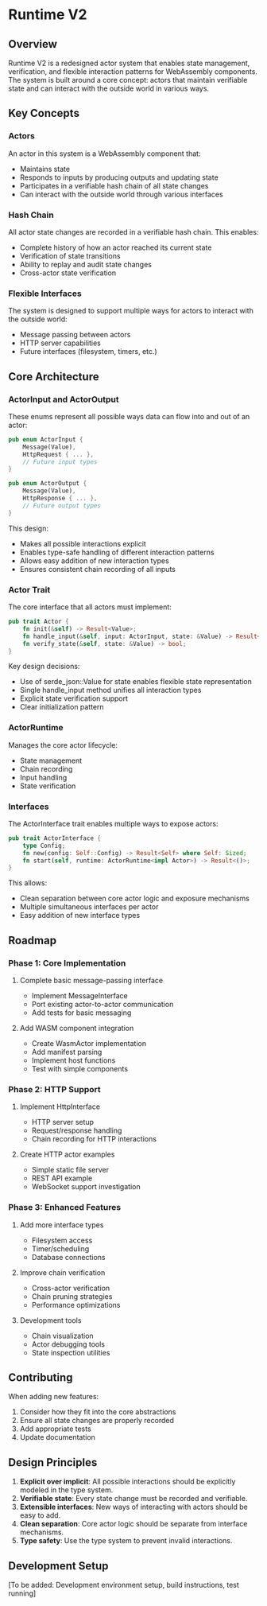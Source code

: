 # Runtime V2

## Overview
Runtime V2 is a redesigned actor system that enables state management, verification, and flexible interaction patterns for WebAssembly components. The system is built around a core concept: actors that maintain verifiable state and can interact with the outside world in various ways.

## Key Concepts

### Actors
An actor in this system is a WebAssembly component that:
- Maintains state
- Responds to inputs by producing outputs and updating state
- Participates in a verifiable hash chain of all state changes
- Can interact with the outside world through various interfaces

### Hash Chain
All actor state changes are recorded in a verifiable hash chain. This enables:
- Complete history of how an actor reached its current state
- Verification of state transitions
- Ability to replay and audit state changes
- Cross-actor state verification

### Flexible Interfaces
The system is designed to support multiple ways for actors to interact with the outside world:
- Message passing between actors
- HTTP server capabilities
- Future interfaces (filesystem, timers, etc.)

## Core Architecture

### ActorInput and ActorOutput
These enums represent all possible ways data can flow into and out of an actor:
```rust
pub enum ActorInput {
    Message(Value),
    HttpRequest { ... },
    // Future input types
}

pub enum ActorOutput {
    Message(Value),
    HttpResponse { ... },
    // Future output types
}
```

This design:
- Makes all possible interactions explicit
- Enables type-safe handling of different interaction patterns
- Allows easy addition of new interaction types
- Ensures consistent chain recording of all inputs

### Actor Trait
The core interface that all actors must implement:
```rust
pub trait Actor {
    fn init(&self) -> Result<Value>;
    fn handle_input(&self, input: ActorInput, state: &Value) -> Result<(ActorOutput, Value)>;
    fn verify_state(&self, state: &Value) -> bool;
}
```

Key design decisions:
- Use of serde_json::Value for state enables flexible state representation
- Single handle_input method unifies all interaction types
- Explicit state verification support
- Clear initialization pattern

### ActorRuntime
Manages the core actor lifecycle:
- State management
- Chain recording
- Input handling
- State verification

### Interfaces
The ActorInterface trait enables multiple ways to expose actors:
```rust
pub trait ActorInterface {
    type Config;
    fn new(config: Self::Config) -> Result<Self> where Self: Sized;
    fn start(self, runtime: ActorRuntime<impl Actor>) -> Result<()>;
}
```

This allows:
- Clean separation between core actor logic and exposure mechanisms
- Multiple simultaneous interfaces per actor
- Easy addition of new interface types

## Roadmap

### Phase 1: Core Implementation
1. Complete basic message-passing interface
   - Implement MessageInterface
   - Port existing actor-to-actor communication
   - Add tests for basic messaging

2. Add WASM component integration
   - Create WasmActor implementation
   - Add manifest parsing
   - Implement host functions
   - Test with simple components

### Phase 2: HTTP Support
1. Implement HttpInterface
   - HTTP server setup
   - Request/response handling
   - Chain recording for HTTP interactions

2. Create HTTP actor examples
   - Simple static file server
   - REST API example
   - WebSocket support investigation

### Phase 3: Enhanced Features
1. Add more interface types
   - Filesystem access
   - Timer/scheduling
   - Database connections

2. Improve chain verification
   - Cross-actor verification
   - Chain pruning strategies
   - Performance optimizations

3. Development tools
   - Chain visualization
   - Actor debugging tools
   - State inspection utilities

## Contributing
When adding new features:
1. Consider how they fit into the core abstractions
2. Ensure all state changes are properly recorded
3. Add appropriate tests
4. Update documentation

## Design Principles
1. **Explicit over implicit**: All possible interactions should be explicitly modeled in the type system.
2. **Verifiable state**: Every state change must be recorded and verifiable.
3. **Extensible interfaces**: New ways of interacting with actors should be easy to add.
4. **Clean separation**: Core actor logic should be separate from interface mechanisms.
5. **Type safety**: Use the type system to prevent invalid interactions.

## Development Setup
[To be added: Development environment setup, build instructions, test running]

